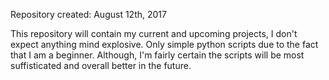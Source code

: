 Repository created: August 12th, 2017

This repository will contain my current and upcoming projects, I don't expect anything mind explosive. 
Only simple python scripts due to the fact that I am a beginner. 
Although, I'm fairly certain the scripts will be most suffisticated and overall better in the future.
